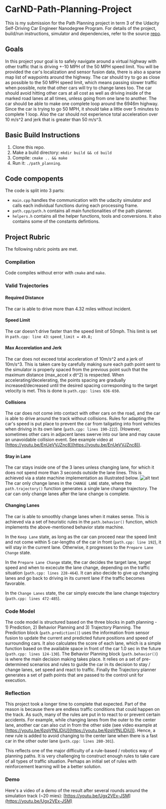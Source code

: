 # CarND-Path-Planning-Project
This is my submission for the Path Planning project in term 3 of the Udacity Self-Driving Car Engineer Nanodegree Program. For details of the project, build/run instructions, simulator and dependencies, refer to the source [repo](https://github.com/udacity/CarND-Path-Planning-Project).
   
## Goals
In this project your goal is to safely navigate around a virtual highway with other traffic that is driving +-10 MPH of the 50 MPH speed limit. You will be provided the car's localization and sensor fusion data, there is also a sparse map list of waypoints around the highway. The car should try to go as close as possible to the 50 MPH speed limit, which means passing slower traffic when possible, note that other cars will try to change lanes too. The car should avoid hitting other cars at all cost as well as driving inside of the marked road lanes at all times, unless going from one lane to another. The car should be able to make one complete loop around the 6946m highway. Since the car is trying to go 50 MPH, it should take a little over 5 minutes to complete 1 loop. Also the car should not experience total acceleration over 10 m/s^2 and jerk that is greater than 50 m/s^3.

## Basic Build Instructions
1. Clone this repo.
2. Make a build directory: `mkdir build && cd build`
3. Compile: `cmake .. && make`
4. Run it: `./path_planning`.

## Code compopents
The code is split into 3 parts:
* `main.cpp` handles the communication with the udacity simulator and calls each individual functions during each processing frame.
* `path.cpp/path.h` contains all main functionalities of the path planner.
* `helpers.h` contains all the helper functions, tools and conversions. It also contains some of the constants defintions.

## Project Rubric
The following rubric points are met. 

### Compilation
Code compiles without error with `cmake` and `make`.

### Valid Trajectories
#### Required Distance
The car is able to drive more than 4.32 miles without incident.

#### Speed Limit
The car doesn't drive faster than the speed limit of 50mph. This limit is set in `path.cpp: line 43`:
```speed_limit = 49.8;```

#### Max Accerelation and Jerk
The car does not exceed total acceleration of 10m/s^2 and a jerk of 10m/s^3. This is taken care by carefully making sure each path point sent to the simulator is properly spaced from the previous point such that the maximum distance (max_accel x dt^2) is respected. When accelerating/decelerating, the points spacing are gradually increased/decreased until the desired spacing corresponding to the target velocity is met. This is done is `path.cpp: lines 636-650`.

#### Collisions
The car does not come into contact with other cars on the road, and the car is able to drive around the track without collisions. Rules for adapting the car's speed is put place to prevent the car from tailgating into front vehicles when driving in its own lane (`path.cpp: lines 190-222`). (However, sometimes other cars in adjacent lanes swerve into our lane and may cause an unavoidable collision event. See example video at [https://youtu.be/EnUeVVJZnc8](https://youtu.be/EnUeVVJZnc8)).

#### Stay in Lane
The car stays inside one of the 3 lanes unless changing lane, for which it does not spend more than 3 seconds outside the lane lines. This is achieved via a state machine implementation as illustrated below.
![alt text](Path_Planning_Behavior_State_Machine.png)
The car only change lanes in the `CHANGE LANE` state, where the `path.trajectory()` function generates a single lane change trajectory. The car can only change lanes after the lane change is complete.

#### Changing Lanes
The car is able to smoothly change lanes when it makes sense. This is achieved via a set of heuristic rules in the `path.behavior()` function, which implements the above-mentioned behavior state machine. 

In the `Keep Lane` state, as long as the car can proceed near the speed limit and not come within 5 car-lengths of the car in front (`path.cpp: line 192`), it will stay in the current lane. Otherwise, it progresses to the `Prepare Lane Change` state.

In the `Prepare Lane Change` state, the car decides the target lane, target speed and when to excecute the lane change, depending on the traffic situation (`path.cpp: lines 228-464`). It can also decide to give up changing lanes and go back to driving in its current lane if the traffic becomes favorable.

In the `Change Lanes` state, the car simply execute the lane change trajectory (`path.cpp: lines 472-485`).

### Code Model
The code model is structured based on the three blocks in path planning - 1) Prediction, 2) Behavior Planning and 3) Trajectory Planning. The Prediction block (`path.prediction()`) uses the information from sensor fusion to update the current and predicted future positions and speed of surrounding cars. It also calculates the score of each lane, which is a simple function based on the available space in front of the car 1.0 sec in the future (`path.cpp: lines 124-130`). The Behavior Planning block (`path.behavior()`) is where the main decision making takes place. It relies on a set of pre-determined scenarios and rules to guide the car in its decision to stay / change lanes, set speed and react to traffic. Finally the Trajectory planner generates a set of path points that are passed to the control unit for execution.

### Reflection
This project took a longer time to complete that expected. Part of the reason is because there are endless traffic conditions that could happen on the track. As such, many of the rules are put in to react to or prevent certain accidents. For example, while changing lanes from the outer to the center lane, another car can also cut in from the other side (see video example at [https://youtu.be/6zqVfNLIDiU](https://youtu.be/6zqVfNLIDiU)). Hence, a new rule is added to avoid changing to the center lane when there is a fast car in the other outer lane (`path.cpp: lines 280-301`). 

This reflects one of the major difficulty of a rule-based / robotics way of planning paths. It is very challenging to construct enough rules to take care of all types of traffic situation. Perhaps an initial set of rules with reinforcement learning will be a better solution.

### Demo
Here's a video of a demo of the result after several rounds around the simulation track (~20 mies):
[https://youtu.be/Ugx2VEx-JSM](https://youtu.be/Ugx2VEx-JSM)
